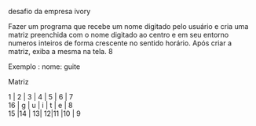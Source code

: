 desafio da empresa ivory

Fazer um programa que recebe um nome digitado pelo usuário e cria uma matriz preenchida com o nome digitado ao centro e em seu entorno numeros inteiros de forma crescente no sentido horário. Após criar a matriz, exiba a mesma na tela. 8

Exemplo : nome: guite 

Matriz

1  | 2 | 3 | 4 | 5 | 6 | 7	
16 | g | u | i | t | e | 8	
15 |14 | 13| 12|11 |10 | 9	
